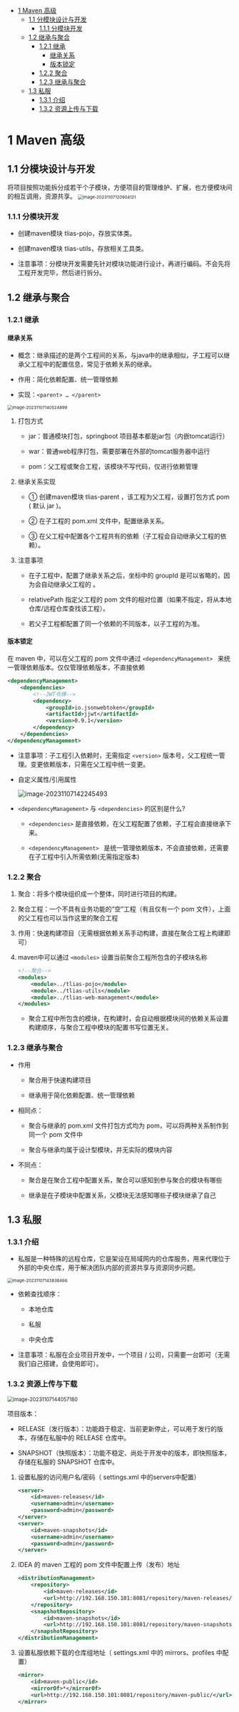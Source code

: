 - [1 Maven 高级](#1-maven-高级)
  - [1.1 分模块设计与开发](#11-分模块设计与开发)
    - [1.1.1 分模块开发](#111-分模块开发)
  - [1.2 继承与聚合](#12-继承与聚合)
    - [1.2.1 继承](#121-继承)
      - [继承关系](#继承关系)
      - [版本锁定](#版本锁定)
    - [1.2.2 聚合](#122-聚合)
    - [1.2.3 继承与聚合](#123-继承与聚合)
  - [1.3 私服](#13-私服)
    - [1.3.1 介绍](#131-介绍)
    - [1.3.2 资源上传与下载](#132-资源上传与下载)

# 1 Maven 高级

## 1.1 分模块设计与开发

将项目按照功能拆分成若干个子模块，方便项目的管理维护、扩展，也方便模块间的相互调用，资源共享。
<img src="./images/image-20231107120904121.png" alt="image-20231107120904121" style="zoom: 67%;" />

### 1.1.1 分模块开发

- 创建maven模块 tlias-pojo，存放实体类。

- 创建maven模块 tlias-utils，存放相关工具类。
- 注意事项：分模块开发需要先针对模块功能进行设计，再进行编码。不会先将工程开发完毕，然后进行拆分。

## 1.2 继承与聚合

### 1.2.1 继承

#### 继承关系

- 概念：继承描述的是两个工程间的关系，与java中的继承相似，子工程可以继承父工程中的配置信息，常见于依赖关系的继承。

- 作用：简化依赖配置、统一管理依赖

- 实现：`<parent> … </parent>`

<img src="./images/image-20231107140524899.png" alt="image-20231107140524899" style="zoom:67%;" />

1. 打包方式

   - jar：普通模块打包，springboot 项目基本都是jar包（内嵌tomcat运行）

   - war：普通web程序打包，需要部署在外部的tomcat服务器中运行

   - pom：父工程或聚合工程，该模块不写代码，仅进行依赖管理

2. 继承关系实现

   - ① 创建maven模块 tlias-parent ，该工程为父工程，设置打包方式 pom ( 默认 jar )。

   - ② 在子工程的 pom.xml 文件中，配置继承关系。

   - ③ 在父工程中配置各个工程共有的依赖（子工程会自动继承父工程的依赖）。

3. 注意事项

   - 在子工程中，配置了继承关系之后，坐标中的 groupId 是可以省略的，因为会自动继承父工程的 。

   - relativePath 指定父工程的 pom 文件的相对位置（如果不指定，将从本地仓库/远程仓库查找该工程）。
   - 若父子工程都配置了同一个依赖的不同版本，以子工程的为准。

#### 版本锁定

在 maven 中，可以在父工程的 pom 文件中通过 ` <dependencyManagement>  ` 来统一管理依赖版本。仅仅管理依赖版本，不直接依赖

```xml
<dependencyManagement>
    <dependencies>
        <!--JWT令牌-->
        <dependency>
            <groupId>io.jsonwebtoken</groupId>
            <artifactId>jjwt</artifactId>
            <version>0.9.1</version>
        </dependency>
    </dependencies>
</dependencyManagement>
```



- 注意事项：子工程引入依赖时，无需指定  `<version>`  版本号，父工程统一管理。变更依赖版本，只需在父工程中统一变更。

- 自定义属性/引用属性

  ![image-20231107142245493](./images/image-20231107142245493.png)

- `<dependencyManagement>` 与 `<dependencies>` 的区别是什么?

  - `<dependencies>`  是直接依赖，在父工程配置了依赖，子工程会直接继承下来。 

  - `<dependencyManagement> ` 是统一管理依赖版本，不会直接依赖，还需要在子工程中引入所需依赖(无需指定版本)

### 1.2.2 聚合

1. 聚合：将多个模块组织成一个整体，同时进行项目的构建。

2. 聚合工程：一个不具有业务功能的“空”工程（有且仅有一个 pom 文件），上面的父工程也可以当作这里的聚合工程

3. 作用：快速构建项目（无需根据依赖关系手动构建，直接在聚合工程上构建即可）

4. maven中可以通过  `<modules>`  设置当前聚合工程所包含的子模块名称

   ```xml
   <!--聚合-->
   <modules>
       <module>../tlias-pojo</module>
       <module>../tlias-utils</module>
       <module>../tlias-web-management</module>
   </modules>
   ```

   - 聚合工程中所包含的模块，在构建时，会自动根据模块间的依赖关系设置构建顺序，与聚合工程中模块的配置书写位置无关。

### 1.2.3 继承与聚合

- 作用

  - 聚合用于快速构建项目

  - 继承用于简化依赖配置、统一管理依赖

- 相同点：

  - 聚合与继承的 pom.xml 文件打包方式均为 pom，可以将两种关系制作到同一个 pom 文件中

  - 聚合与继承均属于设计型模块，并无实际的模块内容

- 不同点：

  - 聚合是在聚合工程中配置关系，聚合可以感知到参与聚合的模块有哪些

  - 继承是在子模块中配置关系，父模块无法感知哪些子模块继承了自己

## 1.3 私服

### 1.3.1 介绍

- 私服是一种特殊的远程仓库，它是架设在局域网内的仓库服务，用来代理位于外部的中央仓库，用于解决团队内部的资源共享与资源同步问题。

<img src="./images/image-20231107143838466.png" alt="image-20231107143838466" style="zoom:67%;" />

- 依赖查找顺序：

  - 本地仓库

  - 私服

  - 中央仓库  

- 注意事项：私服在企业项目开发中，一个项目 / 公司，只需要一台即可（无需我们自己搭建，会使用即可）。

### 1.3.2 资源上传与下载

<img src="./images/image-20231107144057180.png" alt="image-20231107144057180" style="zoom: 80%;" />

项目版本：

- RELEASE（发行版本）：功能趋于稳定、当前更新停止，可以用于发行的版本，存储在私服中的 RELEASE 仓库中。

- SNAPSHOT（快照版本）：功能不稳定、尚处于开发中的版本，即快照版本，存储在私服的 SNAPSHOT 仓库中。

1. 设置私服的访问用户名/密码（ settings.xml 中的servers中配置）

   ```xml
   <server>
       <id>maven-releases</id>
       <username>admin</username>
       <password>admin</password>
   </server>
   <server>
       <id>maven-snapshots</id>
       <username>admin</username>
       <password>admin</password>
   </server>
   ```

2. IDEA 的 maven 工程的 pom 文件中配置上传（发布）地址

   ```xml
   <distributionManagement>
       <repository>
           <id>maven-releases</id>
           <url>http://192.168.150.101:8081/repository/maven-releases/</url>
       </repository>
       <snapshotRepository>
           <id>maven-snapshots</id>
           <url>http://192.168.150.101:8081/repository/maven-snapshots/</url>
       </snapshotRepository>
   </distributionManagement>
   
   ```

3. 设置私服依赖下载的仓库组地址（ settings.xml 中的 mirrors、profiles 中配置）

   ```xml
   <mirror>
       <id>maven-public</id>
       <mirrorOf>*</mirrorOf>
       <url>http://192.168.150.101:8081/repository/maven-public/</url>
   </mirror>
   ```